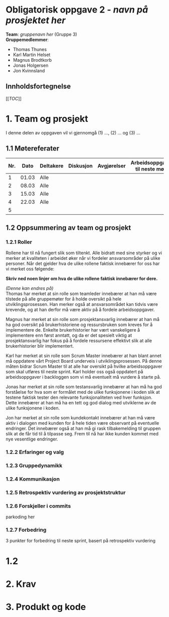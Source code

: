 # Obligatorisk oppgave 2 - *navn på prosjektet her*
**Team**: *gruppenavn her* (Gruppe 3)  
**Gruppemedlemmer**:  
 - Thomas Thunes
 - Karl Martin Helset
 - Magnus Brodtkorb
 - Jonas Holgersen
 - Jon Kvinnsland  

## Innholdsfortegnelse  
[[_TOC_]]  

# 1. Team og prosjekt
I denne delen av oppgaven vil vi gjennomgå (1) ..., (2) ... og (3) ...

## 1.1 Møtereferater  
| Nr. | Dato | Deltakere | Diskusjon | Avgjørelser | Arbeidsoppgaver til neste møte |
|---|---|---|---|---|---|
| 1 | 01.03 | Alle |  |  |  |
| 2 | 08.03 | Alle |  |  |  |
| 3 | 15.03 | Alle |  |  |  |
| 4 | 22.03 | Alle |  |  |  |
| 5 |  |  |  |  |  |  

## 1.2 Oppsummering av team og prosjekt  
### 1.2.1 Roller
Rollene har til nå fungert slik som tiltenkt. Alle bidratt med sine styrker og vi merker at kvaliteten i arbeidet øker når vi fordeler ansvarsområder på ulike personer. Når det gjelder hva de ulike rollene faktisk innebærer for oss har vi merket oss følgende:  

**Skriv ned noen linjer om hva de ulike rollene faktisk innebærer for dere.**  

*(Denne kan endres på)*  
Thomas har merket at sin rolle som teamleder innebærer at han må være tilstede på alle gruppemøter for å holde oversikt på hele utviklingsprosessen. Han merker også at ansvarsområdet kan tidvis være krevende, og at han derfor må være aktiv på å fordele arbeidsoppgaver.  

Magnus har merket at sin rolle som prosjektansvarlig innebærer at han må ha god oversikt på brukerhistoriene og ressursbruken som kreves for å implementere de. Enkelte brukerhistorier har vært vanskeligere å implementere enn først anntatt, og da er det spesielt viktig at prosjektansvarlig har fokus på å fordele ressursene effektivt slik at alle brukerhistorier blir implementert.  

Karl har merket at sin rolle som Scrum Master innebærer at han blant annet må oppdatere vårt Project Board underveis i utviklingsprosessen. På denne måten bidrar Scrum Master til at alle har oversikt på hvilke arbeidsoppgaver som skal utføres til neste sprint. Karl holder oss også oppdatert på arbeidsoppgaver i backloggen som vi må eventuelt må vurdere å starte på.  

Jonas har merket at sin rolle som testansvarlig innebærer at han må ha god forståelse for hva som er formålet med de ulike funksjonene i koden slik at testene faktisk tester den relevante funksjonaliteten ved hver funksjon. Dette innebærer at han må ha en tett og god dialog med utviklerne av de ulike funksjonene i koden.  

Jon har merket at sin rolle som kundekontakt innebærer at han må være aktiv i dialogen med kunden for å hele tiden være observant på eventuelle endringer. Det innebærer også at han må gi rask tilbakemelding til gruppen slik at de får tid til å tilpasse seg. Frem til nå har ikke kunden kommet med nye vesentlige endringer.  

### 1.2.2 Erfaringer og valg 

### 1.2.3 Gruppedynamikk 

### 1.2.4 Kommunikasjon

### 1.2.5 Retrospektiv vurdering av prosjektstruktur

### 1.2.6 Forskjeller i commits
parkoding her  

### 1.2.7 Forbedring
3 punkter for forbedring til neste sprint, basert på retrospektiv vurdering  


# 1.2 

# 2. Krav

# 3. Produkt og kode

